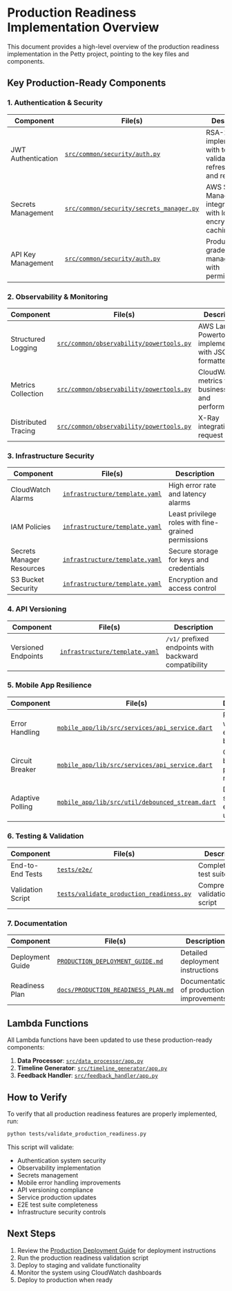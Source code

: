 # Production Readiness Implementation Overview

This document provides a high-level overview of the production readiness implementation in the Petty project, pointing to the key files and components.

## Key Production-Ready Components

### 1. Authentication & Security

| Component | File(s) | Description |
|-----------|---------|-------------|
| JWT Authentication | [`src/common/security/auth.py`](../src/common/security/auth.py) | RSA-256 JWT implementation with token validation, refresh tokens, and revocation |
| Secrets Management | [`src/common/security/secrets_manager.py`](../src/common/security/secrets_manager.py) | AWS Secrets Manager integration with local encryption and caching |
| API Key Management | [`src/common/security/auth.py`](../src/common/security/auth.py) | Production-grade API key management with permissions |

### 2. Observability & Monitoring

| Component | File(s) | Description |
|-----------|---------|-------------|
| Structured Logging | [`src/common/observability/powertools.py`](../src/common/observability/powertools.py) | AWS Lambda Powertools implementation with JSON-formatted logs |
| Metrics Collection | [`src/common/observability/powertools.py`](../src/common/observability/powertools.py) | CloudWatch metrics for business KPIs and performance |
| Distributed Tracing | [`src/common/observability/powertools.py`](../src/common/observability/powertools.py) | X-Ray integration for request tracing |

### 3. Infrastructure Security

| Component | File(s) | Description |
|-----------|---------|-------------|
| CloudWatch Alarms | [`infrastructure/template.yaml`](../infrastructure/template.yaml) | High error rate and latency alarms |
| IAM Policies | [`infrastructure/template.yaml`](../infrastructure/template.yaml) | Least privilege roles with fine-grained permissions |
| Secrets Manager Resources | [`infrastructure/template.yaml`](../infrastructure/template.yaml) | Secure storage for keys and credentials |
| S3 Bucket Security | [`infrastructure/template.yaml`](../infrastructure/template.yaml) | Encryption and access control |

### 4. API Versioning

| Component | File(s) | Description |
|-----------|---------|-------------|
| Versioned Endpoints | [`infrastructure/template.yaml`](../infrastructure/template.yaml) | `/v1/` prefixed endpoints with backward compatibility |

### 5. Mobile App Resilience

| Component | File(s) | Description |
|-----------|---------|-------------|
| Error Handling | [`mobile_app/lib/src/services/api_service.dart`](../mobile_app/lib/src/services/api_service.dart) | Retry logic with exponential backoff |
| Circuit Breaker | [`mobile_app/lib/src/services/api_service.dart`](../mobile_app/lib/src/services/api_service.dart) | Circuit breaker pattern for resilience |
| Adaptive Polling | [`mobile_app/lib/src/util/debounced_stream.dart`](../mobile_app/lib/src/util/debounced_stream.dart) | Debounced stream for efficient UI updates |

### 6. Testing & Validation

| Component | File(s) | Description |
|-----------|---------|-------------|
| End-to-End Tests | [`tests/e2e/`](../tests/e2e/) | Complete E2E test suite |
| Validation Script | [`tests/validate_production_readiness.py`](../tests/validate_production_readiness.py) | Comprehensive validation script |

### 7. Documentation

| Component | File(s) | Description |
|-----------|---------|-------------|
| Deployment Guide | [`PRODUCTION_DEPLOYMENT_GUIDE.md`](../PRODUCTION_DEPLOYMENT_GUIDE.md) | Detailed deployment instructions |
| Readiness Plan | [`docs/PRODUCTION_READINESS_PLAN.md`](../docs/PRODUCTION_READINESS_PLAN.md) | Documentation of production improvements |

## Lambda Functions

All Lambda functions have been updated to use these production-ready components:

1. **Data Processor**: [`src/data_processor/app.py`](../src/data_processor/app.py)
2. **Timeline Generator**: [`src/timeline_generator/app.py`](../src/timeline_generator/app.py)
3. **Feedback Handler**: [`src/feedback_handler/app.py`](../src/feedback_handler/app.py)

## How to Verify

To verify that all production readiness features are properly implemented, run:

```bash
python tests/validate_production_readiness.py
```

This script will validate:

- Authentication system security
- Observability implementation
- Secrets management
- Mobile error handling improvements
- API versioning compliance
- Service production updates
- E2E test suite completeness
- Infrastructure security controls

## Next Steps

1. Review the [Production Deployment Guide](../PRODUCTION_DEPLOYMENT_GUIDE.md) for deployment instructions
2. Run the production readiness validation script
3. Deploy to staging and validate functionality
4. Monitor the system using CloudWatch dashboards
5. Deploy to production when ready
